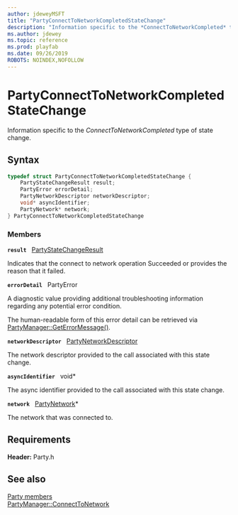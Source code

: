 ```yaml
---
author: jdeweyMSFT
title: "PartyConnectToNetworkCompletedStateChange"
description: "Information specific to the *ConnectToNetworkCompleted* type of state change."
ms.author: jdewey
ms.topic: reference
ms.prod: playfab
ms.date: 09/26/2019
ROBOTS: NOINDEX,NOFOLLOW
---
```


# PartyConnectToNetworkCompletedStateChange  

Information specific to the *ConnectToNetworkCompleted* type of state change.  

## Syntax  
  
```cpp
typedef struct PartyConnectToNetworkCompletedStateChange {  
    PartyStateChangeResult result;  
    PartyError errorDetail;  
    PartyNetworkDescriptor networkDescriptor;  
    void* asyncIdentifier;  
    PartyNetwork* network;  
} PartyConnectToNetworkCompletedStateChange  
```
  
### Members  
  
**`result`** &nbsp; [PartyStateChangeResult](../enums/partystatechangeresult.md)  
  
Indicates that the connect to network operation Succeeded or provides the reason that it failed.
  
**`errorDetail`** &nbsp; PartyError  
  
A diagnostic value providing additional troubleshooting information regarding any potential error condition.
  
The human-readable form of this error detail can be retrieved via [PartyManager::GetErrorMessage()](../classes/PartyManager/methods/partymanager_geterrormessage.md).
  
**`networkDescriptor`** &nbsp; [PartyNetworkDescriptor](partynetworkdescriptor.md)  
  
The network descriptor provided to the call associated with this state change.
  
**`asyncIdentifier`** &nbsp; void*  
  
The async identifier provided to the call associated with this state change.
  
**`network`** &nbsp; [PartyNetwork](../classes/PartyNetwork/partynetwork.md)*  
  
The network that was connected to.
  
  
## Requirements  
  
**Header:** Party.h
  
## See also  
[Party members](../party_members.md)  
[PartyManager::ConnectToNetwork](../classes/PartyManager/methods/partymanager_connecttonetwork.md)
  
  
